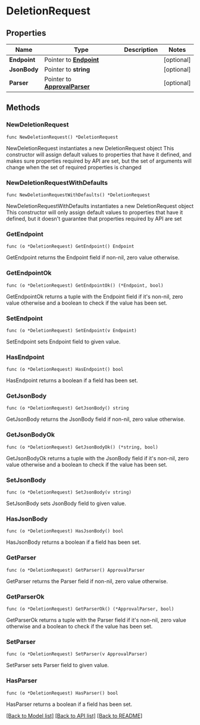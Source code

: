 # DeletionRequest

## Properties

Name | Type | Description | Notes
------------ | ------------- | ------------- | -------------
**Endpoint** | Pointer to [**Endpoint**](Endpoint.md) |  | [optional] 
**JsonBody** | Pointer to **string** |  | [optional] 
**Parser** | Pointer to [**ApprovalParser**](ApprovalParser.md) |  | [optional] 

## Methods

### NewDeletionRequest

`func NewDeletionRequest() *DeletionRequest`

NewDeletionRequest instantiates a new DeletionRequest object
This constructor will assign default values to properties that have it defined,
and makes sure properties required by API are set, but the set of arguments
will change when the set of required properties is changed

### NewDeletionRequestWithDefaults

`func NewDeletionRequestWithDefaults() *DeletionRequest`

NewDeletionRequestWithDefaults instantiates a new DeletionRequest object
This constructor will only assign default values to properties that have it defined,
but it doesn't guarantee that properties required by API are set

### GetEndpoint

`func (o *DeletionRequest) GetEndpoint() Endpoint`

GetEndpoint returns the Endpoint field if non-nil, zero value otherwise.

### GetEndpointOk

`func (o *DeletionRequest) GetEndpointOk() (*Endpoint, bool)`

GetEndpointOk returns a tuple with the Endpoint field if it's non-nil, zero value otherwise
and a boolean to check if the value has been set.

### SetEndpoint

`func (o *DeletionRequest) SetEndpoint(v Endpoint)`

SetEndpoint sets Endpoint field to given value.

### HasEndpoint

`func (o *DeletionRequest) HasEndpoint() bool`

HasEndpoint returns a boolean if a field has been set.

### GetJsonBody

`func (o *DeletionRequest) GetJsonBody() string`

GetJsonBody returns the JsonBody field if non-nil, zero value otherwise.

### GetJsonBodyOk

`func (o *DeletionRequest) GetJsonBodyOk() (*string, bool)`

GetJsonBodyOk returns a tuple with the JsonBody field if it's non-nil, zero value otherwise
and a boolean to check if the value has been set.

### SetJsonBody

`func (o *DeletionRequest) SetJsonBody(v string)`

SetJsonBody sets JsonBody field to given value.

### HasJsonBody

`func (o *DeletionRequest) HasJsonBody() bool`

HasJsonBody returns a boolean if a field has been set.

### GetParser

`func (o *DeletionRequest) GetParser() ApprovalParser`

GetParser returns the Parser field if non-nil, zero value otherwise.

### GetParserOk

`func (o *DeletionRequest) GetParserOk() (*ApprovalParser, bool)`

GetParserOk returns a tuple with the Parser field if it's non-nil, zero value otherwise
and a boolean to check if the value has been set.

### SetParser

`func (o *DeletionRequest) SetParser(v ApprovalParser)`

SetParser sets Parser field to given value.

### HasParser

`func (o *DeletionRequest) HasParser() bool`

HasParser returns a boolean if a field has been set.


[[Back to Model list]](../README.md#documentation-for-models) [[Back to API list]](../README.md#documentation-for-api-endpoints) [[Back to README]](../README.md)


